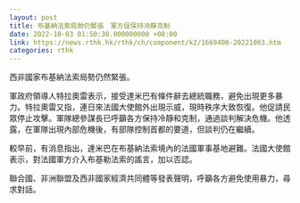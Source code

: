 ```yaml
---
layout: post
title: 布基納法索局勢仍緊張　軍方促保持冷靜克制
date: 2022-10-03 01:50:30.000000000 +08:00
link: https://news.rthk.hk/rthk/ch/component/k2/1669400-20221003.htm
categories: rthk
---
```


西非國家布基納法索局勢仍然緊張。

軍政府領導人特拉奧雷表示，接受達米巴有條件辭去總統職務，避免出現更多暴力。特拉奧雷又指，連日來法國大使館外出現示威，現時秩序大致恢復。他促請民眾停止攻擊。軍隊總參謀長已呼籲各方保持冷靜和克制，通過談判解決危機。他透露，在軍隊出現內部危機後，有部隊控制首都的要道，但談判仍在繼續。

較早前，有消息指出，達米巴在布基納法索境內的法國軍事基地避難。法國大使館表示，對法國軍方介入布基勒法索的謠言，加以否認。

聯合國、非洲聯盟及西非國家經濟共同體等發表聲明，呼籲各方避免使用暴力，尋求對話。
